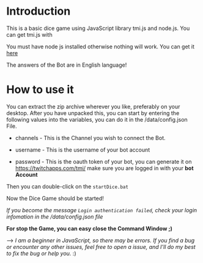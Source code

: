# Introduction

This is a basic dice game using JavaScript library tmi.js and node.js. You can get tmi.js with 

You must have node js installed otherwise nothing will work. You can get it [here](https://nodejs.org/en)

The answers of the Bot are in English language!


# How to use it


You can extract the zip archive wherever you like, preferably on your desktop. After you have unpacked this, you can start by entering the following values into the variables, you can do it in the /data/config.json File. 

- channels - This is the Channel you wish to connect the Bot.

- username - This is the username of your bot account

- password - This is the oauth token of your bot, you can generate it on https://twitchapps.com/tmi/ make sure you are logged in with your **bot Account**


Then you can double-click on the `startDice.bat`

Now the Dice Game should be started!

*If you become the message `Login authentication failed`, check your login infomation in the /data/config.json file*

**For stop the Game, you can easy close the Command Window ;)**

--> *I am a beginner in JavaScript, so there may be errors.
If you find a bug or encounter any other issues, feel free to open a issue, and I'll do my best to fix the bug or help you.* :)
